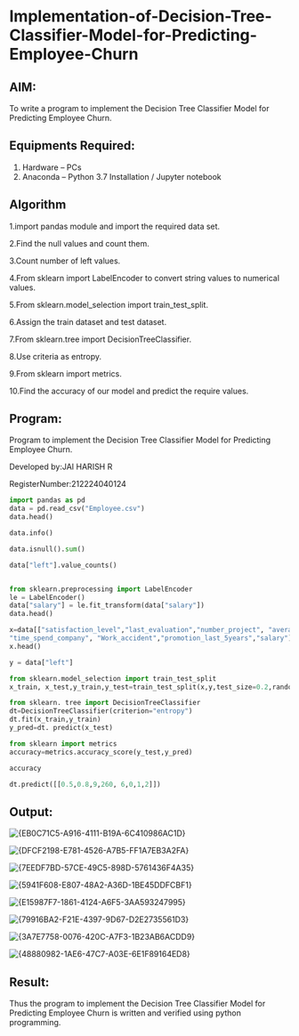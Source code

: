 # Implementation-of-Decision-Tree-Classifier-Model-for-Predicting-Employee-Churn

## AIM:
To write a program to implement the Decision Tree Classifier Model for Predicting Employee Churn.

## Equipments Required:
1. Hardware – PCs
2. Anaconda – Python 3.7 Installation / Jupyter notebook

## Algorithm
1.import pandas module and import the required data set.

2.Find the null values and count them.

3.Count number of left values.

4.From sklearn import LabelEncoder to convert string values to numerical values.

5.From sklearn.model_selection import train_test_split.

6.Assign the train dataset and test dataset.

7.From sklearn.tree import DecisionTreeClassifier.

8.Use criteria as entropy.

9.From sklearn import metrics.

10.Find the accuracy of our model and predict the require values.

## Program:

Program to implement the Decision Tree Classifier Model for Predicting Employee Churn.

Developed by:JAI HARISH R 

RegisterNumber:212224040124  

```python
import pandas as pd
data = pd.read_csv("Employee.csv")
data.head()

data.info()

data.isnull().sum()

data["left"].value_counts()


from sklearn.preprocessing import LabelEncoder
le = LabelEncoder()
data["salary"] = le.fit_transform(data["salary"])
data.head()

x=data[["satisfaction_level","last_evaluation","number_project", "average_montly_hours",
"time_spend_company", "Work_accident","promotion_last_5years","salary"]]
x.head()

y = data["left"]

from sklearn.model_selection import train_test_split
x_train, x_test,y_train,y_test=train_test_split(x,y,test_size=0.2,random_state=100)

from sklearn. tree import DecisionTreeClassifier
dt=DecisionTreeClassifier(criterion="entropy")
dt.fit(x_train,y_train)
y_pred=dt. predict(x_test)

from sklearn import metrics
accuracy=metrics.accuracy_score(y_test,y_pred)

accuracy

dt.predict([[0.5,0.8,9,260, 6,0,1,2]])

```
## Output:

![{EB0C71C5-A916-4111-B19A-6C410986AC1D}](https://github.com/user-attachments/assets/7ca57902-b2a2-4ff7-863f-7c1f79b7db9a)


![{DFCF2198-E781-4526-A7B5-FF1A7EB3A2FA}](https://github.com/user-attachments/assets/a048a04b-2ad6-4620-a497-051254eb857a)


![{7EEDF7BD-57CE-49C5-898D-5761436F4A35}](https://github.com/user-attachments/assets/11fd07a2-524a-4458-b432-1f55c246e2b3)


![{5941F608-E807-48A2-A36D-1BE45DDFCBF1}](https://github.com/user-attachments/assets/4761a29e-5ddc-4e0e-b2f9-5d17e9e20b47)

![{E15987F7-1861-4124-A6F5-3AA593247995}](https://github.com/user-attachments/assets/1af4e6aa-f3b1-4443-9f51-e7328765d2ce)

![{79916BA2-F21E-4397-9D67-D2E2735561D3}](https://github.com/user-attachments/assets/375e3eab-1628-4054-8ad1-f13893da0880)

![{3A7E7758-0076-420C-A7F3-1B23AB6ACDD9}](https://github.com/user-attachments/assets/f2829566-0121-4c0c-8c0e-63e5a5a4d37b)

![{48880982-1AE6-47C7-A03E-6E1F89164ED8}](https://github.com/user-attachments/assets/c1fedf2d-2bf1-4ce9-860c-f592bba38b5c)


## Result:
Thus the program to implement the Decision Tree Classifier Model for Predicting Employee Churn is written and verified using python programming.

